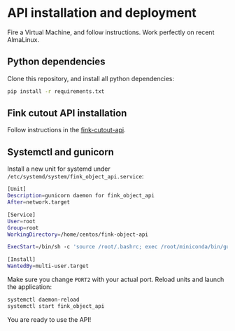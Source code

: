 # API installation and deployment

Fire a Virtual Machine, and follow instructions. Work perfectly on recent AlmaLinux.

## Python dependencies

Clone this repository, and install all python dependencies:

```bash
pip install -r requirements.txt
```

## Fink cutout API installation

Follow instructions in the [fink-cutout-api](https://github.com/astrolabsoftware/fink-cutout-api/blob/main/install/README.md).

## Systemctl and gunicorn

Install a new unit for systemd under `/etc/systemd/system/fink_object_api.service`:

```bash
[Unit]
Description=gunicorn daemon for fink_object_api
After=network.target

[Service]
User=root
Group=root
WorkingDirectory=/home/centos/fink-object-api

ExecStart=/bin/sh -c 'source /root/.bashrc; exec /root/miniconda/bin/gunicorn --log-file=/tmp/fink_object_api.log app:app -b localhost:PORT2 --workers=1 --threads=8 --timeout 180 --chdir /home/centos/fink-object-api --bind unix:/run/fink_object_api.sock 2>&1 >> /tmp/fink_object_api.out'

[Install]
WantedBy=multi-user.target
```

Make sure you change `PORT2` with your actual port. Reload units and launch the application:

```bash
systemctl daemon-reload
systemctl start fink_object_api
```


You are ready to use the API!
